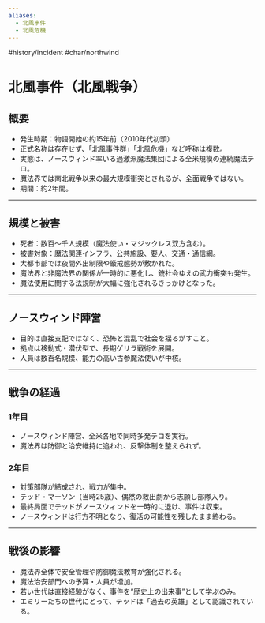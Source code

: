 ```yaml
---
aliases:
  - 北風事件
  - 北風危機
---
```

#history/incident #char/northwind

# 北風事件（北風戦争）

## 概要
- 発生時期：物語開始の約15年前（2010年代初頭）
- 正式名称は存在せず、「北風事件群」「北風危機」など呼称は複数。
- 実態は、ノースウィンド率いる過激派魔法集団による全米規模の連続魔法テロ。
- 魔法界では南北戦争以来の最大規模衝突とされるが、全面戦争ではない。
- 期間：約2年間。

---

## 規模と被害
- 死者：数百〜千人規模（魔法使い・マジックレス双方含む）。
- 被害対象：魔法関連インフラ、公共施設、要人、交通・通信網。
- 大都市部では夜間外出制限や厳戒態勢が敷かれた。
- 魔法界と非魔法界の関係が一時的に悪化し、銃社会ゆえの武力衝突も発生。
- 魔法使用に関する法規制が大幅に強化されるきっかけとなった。

---

## ノースウィンド陣営
- 目的は直接支配ではなく、恐怖と混乱で社会を揺るがすこと。
- 拠点は移動式・潜伏型で、長期ゲリラ戦術を展開。
- 人員は数百名規模、能力の高い古参魔法使いが中核。

---

## 戦争の経過

### 1年目
- ノースウィンド陣営、全米各地で同時多発テロを実行。
- 魔法界は防御と治安維持に追われ、反撃体制を整えられず。

### 2年目
- 対策部隊が結成され、戦力が集中。
- テッド・マーソン（当時25歳）、偶然の救出劇から志願し部隊入り。
- 最終局面でテッドがノースウィンドを一時的に退け、事件は収束。
- ノースウィンドは行方不明となり、復活の可能性を残したまま終わる。

---

## 戦後の影響
- 魔法界全体で安全管理や防御魔法教育が強化される。
- 魔法治安部門への予算・人員が増加。
- 若い世代は直接経験がなく、事件を“歴史上の出来事”として学ぶのみ。
- エミリーたちの世代にとって、テッドは「過去の英雄」として認識されている。
